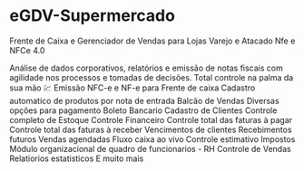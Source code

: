 # eGDV-Supermercado
Frente de Caixa e Gerenciador de Vendas para Lojas Varejo e Atacado Nfe e NFCe 4.0

Análise de dados corporativos, relatórios e emissão de notas fiscais com agilidade nos processos e tomadas de decisões. Total controle na palma da sua mão 💹
Emissão NFC-e e NF-e para Frente de caixa
Cadastro automatico de produtos por nota de entrada
Balcão de Vendas
Diversas opções para pagamento
Boleto Bancario
Cadastro de Clientes
Controle completo de Estoque
Controle Financeiro
Controle total das faturas à pagar
Controle total das faturas à receber
Vencimentos de clientes
Recebimentos futuros
Vendas agendadas
Fluxo caixa ao vivo
Controle estimativo Impostos
Módulo organizacional de quadro de funcionarios - RH
Controle de Vendas
Relatiorios estatisticos
E muito mais
